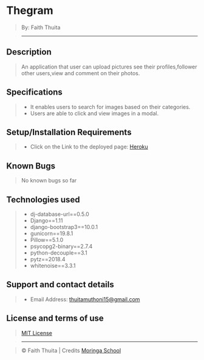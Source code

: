 # Thegram

> By: Faith Thuita

> ------------------------------------------------------------------------------

## Description

> An application that user can upload pictures see their profiles,follower other users,view and comment on their photos.

## Specifications

> - It enables users to search for images based on their categories.
> - Users are able to click and view images in a modal.


## Setup/Installation Requirements

> - Click on the Link to the deployed page: [Heroku](https://my-shotss.herokuapp.com/)

## Known Bugs

> No known bugs so far

## Technologies used

> - dj-database-url==0.5.0
> - Django==1.11
> - django-bootstrap3==10.0.1
> - gunicorn==19.8.1
> - Pillow==5.1.0
> - psycopg2-binary==2.7.4
> - python-decouple==3.1
> - pytz==2018.4
> - whitenoise==3.3.1



## Support and contact details


> - Email Address: thuitamuthoni15@gmail.com

## License and terms of use

> [MIT License](license)

> --------------------------------------------------------------------------------

> © Faith Thuita | Credits [Moringa School](https://moringaschool.com/)
